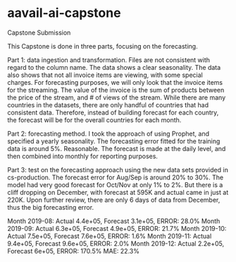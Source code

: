 # aavail-ai-capstone
Capstone Submission

This Capstone is done in three parts, focusing on the forecasting. 

Part 1: data ingestion and transformation. Files are not consistent with regard to the column name. The data shows a clear seasonality. 
        The data also shows that not all invoice items are viewing, with some special charges. For forecasting purposes, we will only
        look that the invoice items for the streaming. The value of the invoice is the sum of products between the price of the stream, 
        and # of views of the stream. While there are many countries in the datasets, there are only handful of countries that had 
        consistent data. Therefore, instead of building forecast for each country, the forecast will be for the overall countries for each month. 


Part 2: forecasting method. I took the approach of using Prophet, and specified a yearly seasonality. The forecasting error fitted for 
        the training data is around 5%. Reasonable. The forecast is made at the daily level, and then combined into monthly for 
        reporting purposes. 


Part 3: test on the forecasting approach using the new data sets provided in cs-production. The forecast error for Aug/Sep is around 
        20% to 30%. The model had very good forecast for Oct/Nov at only 1% to 2%. But there is a cliff dropping on December, with forecast 
        at 595K and actual came in just at 220K. Upon further review, there are only 6 days of data from December, thus the big 
        forecasting error. 


Month 2019-08: Actual 4.4e+05, Forecast 3.1e+05, ERROR: 28.0%
Month 2019-09: Actual 6.3e+05, Forecast 4.9e+05, ERROR: 21.7%
Month 2019-10: Actual 7.5e+05, Forecast 7.6e+05, ERROR: 1.6%
Month 2019-11: Actual 9.4e+05, Forecast 9.6e+05, ERROR: 2.0%
Month 2019-12: Actual 2.2e+05, Forecast 6e+05, ERROR: 170.5%
MAE: 22.3%